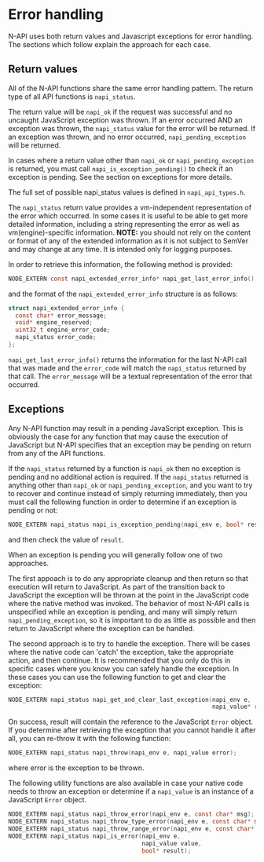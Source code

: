 # Error handling

N-API uses both return values and Javascript exceptions for error handling.
The sections which follow explain the approach for each case.

## Return values

All of the N-API functions share the same error handling pattern.  The
return type of all API functions is `napi_status`.

The return value will be `napi_ok` if the request was successful and
no uncaught JavaScript exception was thrown. If an error occurred AND
an exception was thrown, the `napi_status` value for the error
will be returned.  If an exception was thrown, and no error occurred,
`napi_pending_exception` will be returned.

In cases where a return value other than `napi_ok` or
`napi_pending_exception` is returned, you must call
`napi_is_exception_pending()` to check if an exception is pending.
See the section on exceptions for more details.

The full set of possible napi_status values is defined
in `napi_api_types.h`.

The `napi_status` return value provides a vm-independent representation of
the error which occurred.  In some cases it is useful to be able to get
more detailed information, including a string representing the error as well as
vm(engine)-specific information.  **NOTE:**  you should not rely on the
content or format of any of the extended information as it is
not subject to SemVer and may change at any time. It is intended
only for logging purposes.

In order to retrieve this information, the following method is provided:

```C
NODE_EXTERN const napi_extended_error_info* napi_get_last_error_info();
```
and the format of the `napi_extended_error_info` structure is as follows:

```C
struct napi_extended_error_info {
  const char* error_message;
  void* engine_reserved;
  uint32_t engine_error_code;
  napi_status error_code;
};
```

`napi_get_last_error_info()` returns the information for the last
N-API call that was made and the  `error_code` will match the
`napi_status` returned by that call.  The `error_message` will
be a textual representation of the error that occurred.

## Exceptions

Any N-API function may result in a pending JavaScript exception.  This is
obviously the case for any function that may cause the execution of JavaScript
but N-API specifies that an exception may be pending on return from any
of the API functions.

If the `napi_status` returned by a function is `napi_ok` then no
exception is pending and no additional action is required.  If the
`napi_status` returned is anything other than `napi_ok` or
`napi_pending_exception`, and you want to try to recover and continue
instead of simply returning immediately, then you must call the
following function in order to determine if an exception is pending or not:

```C
NODE_EXTERN napi_status napi_is_exception_pending(napi_env e, bool* result);
```

and then check the value of `result`.  

When an exception is pending you will generally follow one of two approaches.

The first appoach is to do any appropriate cleanup and then return so that
execution will return to JavaScript.  As part of the transition back to
JavaScript the exception will be thrown at the point in the JavaScript
code where the native method was invoked.  The behavior of most N-API calls
is unspecified while an exception is pending, and many will simply return
`napi_pending_exception`, so it is important to do as little as possible
and then return to JavaScript where the exception can be handled.

The second approach is to try to handle the exception. There will be cases
where the native code can 'catch' the exception, take the appropriate action,
and then continue.  It is recommended that you only do this in specific cases
where you know you can safely handle the exception.  In these cases you can
use the following function to get and clear the exception:

```C
NODE_EXTERN napi_status napi_get_and_clear_last_exception(napi_env e,
                                                          napi_value* result);
```

On success, result will contain the reference to the JavaScript `Error` object.
If you determine after retrieving the exception that you cannot
handle it after all, you can re-throw it with the following function:

```C
NODE_EXTERN napi_status napi_throw(napi_env e, napi_value error);
```

where error is the exception to be thrown.

The following utility functions are also available in case your native code
needs to throw an exception or determine if a `napi_value` is an instance
of a JavaScript `Error` object.

```C
NODE_EXTERN napi_status napi_throw_error(napi_env e, const char* msg);
NODE_EXTERN napi_status napi_throw_type_error(napi_env e, const char* msg);
NODE_EXTERN napi_status napi_throw_range_error(napi_env e, const char* msg);
NODE_EXTERN napi_status napi_is_error(napi_env e,
                                      napi_value value,
                                      bool* result);
```
